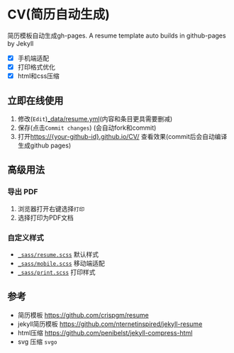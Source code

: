# CV(简历自动生成)
简历模板自动生成gh-pages. A resume template auto builds in github-pages by Jekyll

* [x] 手机端适配
* [x] 打印格式优化
* [x] html和css压缩

## 立即在线使用

1. 修改(`Edit`)[_data/resume.yml](https://github.com/NewFuture/CV/edit/gh-pages/_data/resume.yml)(内容和条目更具需要删减)
2. 保存(点击`Commit changes`) (会自动fork和commit)
3. 打开[https://{your-github-id}.github.io/CV/](https://newfuture.github.io/CV/) 查看效果(commit后会自动编译生成github pages)

## 高级用法

### 导出 PDF
1. 浏览器打开右键选择`打印`
2. 选择打印为PDF文档

### 自定义样式
* [`_sass/resume.scss`](_sass/resume.scss) 默认样式
* [`_sass/mobile.scss`](_sass/mobile.scss) 移动端适配
* [`_sass/print.scss`](_sass/print.scss) 打印样式

## 参考

* 简历模板 https://github.com/crispgm/resume
* jekyll简历模板 https://github.com/nternetinspired/jekyll-resume
* html压缩 https://github.com/penibelst/jekyll-compress-html
* svg 压缩 `svgo`
